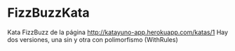 # FizzBuzzKata
Kata FizzBuzz de la página http://katayuno-app.herokuapp.com/katas/1
Hay dos versiones, una sin y otra con polimorfismo (WithRules)
